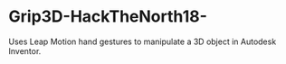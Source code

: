# Grip3D-HackTheNorth18-
Uses Leap Motion hand gestures to manipulate a 3D object in Autodesk Inventor.
